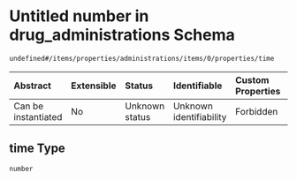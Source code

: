 # Untitled number in drug\_administrations Schema

```txt
undefined#/items/properties/administrations/items/0/properties/time
```



| Abstract            | Extensible | Status         | Identifiable            | Custom Properties | Additional Properties | Access Restrictions | Defined In                                                                                                             |
| :------------------ | :--------- | :------------- | :---------------------- | :---------------- | :-------------------- | :------------------ | :--------------------------------------------------------------------------------------------------------------------- |
| Can be instantiated | No         | Unknown status | Unknown identifiability | Forbidden         | Allowed               | none                | [drug\_administration\_protocol.schema.json\*](../out/drug_administration_protocol.schema.json "open original schema") |

## time Type

`number`
